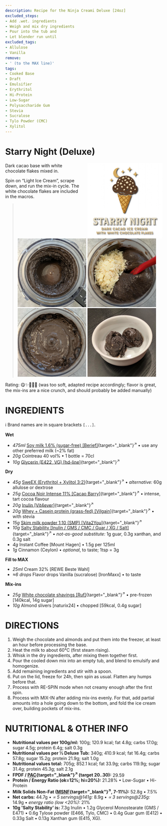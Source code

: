 ```yaml
---
description: Recipe for the Ninja Creami Deluxe [24oz]
excluded_steps:
- Add .wet. ingredients
- Weigh and mix dry ingredients
- Pour into the tub and
- Let blender run until
excluded_tags:
- Allulose
- Vanilla
remove:
- ' (to the MAX line)'
tags:
- Cooked Base
- Draft
- Emulsifier
- Erythritol
- Hi-Protein
- Low-Sugar
- Polysaccharide Gum
- Stevia
- Sucralose
- Tylo Powder (CMC)
- Xylitol
---
```

# Starry Night (Deluxe)
<img style="float: right; margin-left: 1.5em;" width=240 alt="Logo" src="logo-Starry-Night.png" />

Dark cacao base with white chocolate flakes mixed in.

Spin on “Light Ice Cream”, scrape down, and run the mix-in cycle.
The white chocolate flakes are included in the macros.

> <img width=220 alt="After Light Ice Cream" src="Starry-Night_2025-10-11_1.jpg" class="zoomable" />
> <img width=220 alt="Mix-ins added" src="Starry-Night_2025-10-11_2.jpg" class="zoomable" />
> <img width=220 alt="After Mix-in" src="Starry-Night_2025-10-11_3.jpg" class="zoomable" />
> <img width=220 alt="Served" src="Starry-Night_2025-10-11_4.jpg" class="zoomable" />

Rating: 😋✨🍫🍫🍫 (was too soft, adapted recipe accordingly; flavor is great, the mix-ins are a nice crunch, and should probably be added manually)

# INGREDIENTS

ℹ️ Brand names are in square brackets `[...]`.

**Wet**

  - _475ml_ [Soy milk 1.6% (sugar-free) \[Berief\]](/ice-creamery/info/ingredients/#soy-milk){target="_blank"}<sup>↗</sup> • use any other preferred milk (~2% fat)
  - _20g_ Cointreau 40 vol% • 1 bottle = 70cl
  - _10g_ [Glycerin (E422, VG) \[hd-line\]](/ice-creamery/info/ingredients/#vegetable-glycerin-glycerol-vg-e422){target="_blank"}<sup>↗</sup>

**Dry**

  - _45g_ [SweEX (Erythritol + Xylitol 3:2)](/ice-creamery/info/ingredients/#sweex-erythritol-xylitol-blend){target="_blank"}<sup>↗</sup> • *alternative:* 60g allulose or dextrose
  - _25g_ [Cocoa Noir Intense 11% \[Cacao Barry\]](/ice-creamery/info/ingredients/#cocoa-powder){target="_blank"}<sup>↗</sup> • intense, tart cocoa flavour
  - _20g_ [Inulin \[Vit4ever\]](/ice-creamery/info/ingredients/#inulin){target="_blank"}<sup>↗</sup>
  - _20g_ [Whey + Casein protein (grass-fed) \[Vilgain\]](/ice-creamery/info/ingredients/#whey-protein){target="_blank"}<sup>↗</sup> • with stevia
  - _15g_ [Skim milk powder 1:10 (SMP) \[Vita2You\]](/ice-creamery/info/ingredients/#skim-milk-powder-smp){target="_blank"}<sup>↗</sup>
  - _10g_ [Salty Stability \[Inulin / GMS / CMC / Guar / XG / Salt\]](/ice-creamery/S/Salty%20Stability/){target="_blank"}<sup>↗</sup> • *not-as-good substitute:* 1g guar, 0.3g xanthan, and 0.3g salt
  - _4g_ Instant Coffee [Mount Hagen] • 1.5g per 125ml
  - _1g_ Cinnamon (Ceylon) • *optional*, to taste; 1tsp = 3g

**Fill to MAX**

  - _25ml_ Cream 32% [REWE Beste Wahl]
  - _≈6 drops_ Flavor drops Vanilla (sucralose) [IronMaxx] • to taste

**Mix-ins**

  - _25g_ [White chocolate shavings \[Ruf\]](/ice-creamery/info/ingredients/#chocolate-shavings){target="_blank"}<sup>↗</sup> • pre-frozen [140kcal, 14g sugar]
  - _10g_ Almond slivers [naturix24] • chopped [59kcal, 0.4g sugar]

# DIRECTIONS

 1. Weigh the chocolate and almonds and put them into the freezer, at least an hour before processing the base.
 1. Heat the milk to about 60°C (first steam rising).
 1. Whisk in the dry ingredients, after mixing them together first.
 1. Pour the cooled down mix into an empty tub, and blend to emulsify and homogenize.
 1. Add remaining ingredients and stir with a spoon.
 1. Put on the lid, freeze for 24h, then spin as usual. Flatten any humps before that.
 1. Process with RE-SPIN mode when not creamy enough after the first spin.
 1. Process with MIX-IN after adding mix-ins evenly. For that, add partial amounts into a hole going down to the bottom, and fold the ice cream over, building pockets of mix-ins.

# NUTRITIONAL & OTHER INFO

- **Nutritional values per 100g/ml:** 100g; 120.9 kcal; fat 4.8g; carbs 17.0g; sugar 4.5g; protein 6.4g; salt 0.3g
- **Nutritional values per ½ Deluxe Tub:** 340g; 410.9 kcal; fat 16.4g; carbs 57.8g; sugar 15.2g; protein 21.9g; salt 1.0g
- **Nutritional values total:** 705g; 852.1 kcal; fat 33.9g; carbs 119.9g; sugar 31.4g; protein 45.3g; salt 2.1g
- **FPDF / [PAC](/ice-creamery/info/glossary/#potere-anti-congelante-pac){target="_blank"}<sup>↗</sup> (target 20..30):** 29.59
- **Protein / Energy Ratio (ok=12%; hi=20%):** 21.28% • Low-Sugar • Hi-Protein
- **Milk Solids Non-Fat ([MSNF](/ice-creamery/info/glossary/#milk-solids-not-fat-msnf){target="_blank"}<sup>↗</sup>, 7-11%):** 52.8g • 7.5%
- **Net carbs:** 44.7g • *∝ 5 servings@141g:* 8.9g • *∝ 3 servings@235g:* 14.9g • *energy ratio (low <20%):* 21%
- **10g 'Salty Stability' is:** 7.3g Inulin • 1.2g Glycerol Monostearate (GMS / E471) • 0.6g Tylose powder (E466, Tylo, CMC) • 0.4g Guar gum (E412) • 0.33g Salt • 0.13g Xanthan gum (E415, XG).
